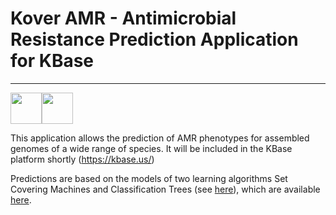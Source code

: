
# Kover AMR - Antimicrobial Resistance Prediction Application for KBase
---

<a href="https://kbase.us" target="_blank"><img src="https://kbase.us/wp-content/uploads/2016/09/Kbase_Logo_newWeb.png" height="50" /></a><a href="https://aldro61.github.io/kover/" target="_blank"><img src="http://graal.ift.ulaval.ca/adrouin/kover.png" height="50" /></a>

This application allows the prediction of AMR phenotypes for assembled genomes of a wide range of species. It will be included in the KBase platform shortly (https://kbase.us/)

Predictions are based on the models of two learning algorithms Set Covering Machines and Classification Trees (see [here](https://www.biorxiv.org/content/early/2018/08/09/388348)), which are available [here](./data/models).
